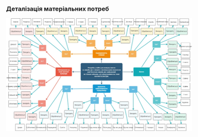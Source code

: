 ### Деталізація матеріальних потреб
![MindMapImage](https://github.com/oleksandrblazhko/ai204-plaksivij/blob/ai204-plaksivij_with_laboratory_work_2/1-SoftwareRequirements/1.1-DeterminingConsumerNeeds/1.1.2-MaterialNeedsDetails/MindMap.jpg)
